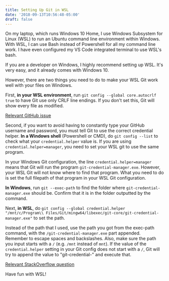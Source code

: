 ```yaml
---
title: Setting Up Git in WSL
date: '2018-09-13T10:56:48-05:00'
draft: false
---
```

On my laptop, which runs Windows 10 Home, I use Windows Subsystem for Linux (WSL) to run an Ubuntu command line environment within Windows. With WSL, I can use Bash instead of Powershell for all my command line work. I have even configured my VS Code integrated terminal to use WSL's bash.

If you are a developer on Windows, I highly recommend setting up WSL. It's very easy, and it already comes with Windows 10.

However, there are two things you need to do to make your WSL Git work well with your files on Windows.

First, **in your WSL environment**, run `git config --global core.autocrlf true` to have Git use only CRLF line endings. If you don't set this, Git will show every file as modified.

[Relevant GitHub issue](https://github.com/Microsoft/WSL/issues/184)

Second, if you want to avoid having to constantly type your GitHub username and password, you must tell Git to use the correct credential helper. **In a Windows shell** (Powershell or CMD), do `git config --list` to check what your `credential.helper` value is. If you are using `credential.helper=manager`, you need to set your WSL git to use the same program.

In your Windows Git configuration, the line `credential.helper=manager` means that Git will run the program `git-credential-manager.exe`. However, your WSL Git will not know where to find that program. What you need to do is set the full filepath of that program in your WSL Git configuration.

**In Windows**, run `git --exec-path` to find the folder where `git-credential-manager.exe` should be. Confirm that it is in the folder outputted by the command.

Next, **in WSL**, do `git config --global credential.helper "/mnt/c/Program\\ Files/Git/mingw64/libexec/git-core/git-credential-manager.exe"` to set the path.

Instead of the path that I used, use the path you got from the exec-path command, with the `/git-credential-manager.exe` part appended. Remember to escape spaces and backslashes. Also, make sure the path you input starts with a `/` (e.g. `/mnt` instead of `mnt`). If the value of the `credential.helper` setting in your Git config does not start with a `/`, Git will try to append the value to "git-credential-" and execute that.

[Relevant StackOverflow question](https://stackoverflow.com/questions/45925964/how-to-use-git-credential-store-on-wsl-ubuntu-on-windows)

Have fun with WSL!
